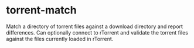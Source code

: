 torrent-match
=============

Match a directory of torrent files against a download directory and report differences.
Can optionally connect to rTorrent and validate the torrent files against the files
currently loaded in rTorrent.
